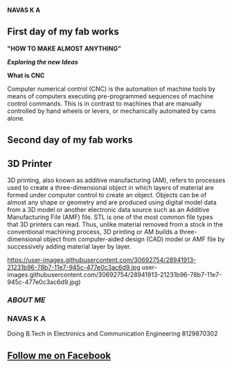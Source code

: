 
   **NAVAS K A**
   
   
## **First day of my fab works**
**"HOW TO MAKE ALMOST ANYTHING"**

**_Exploring the new Ideas_**
  

**What is CNC**

Computer numerical control (CNC) is the automation of machine tools by means of computers executing pre-programmed sequences of machine control commands. This is in contrast to machines that are manually controlled by hand wheels or levers, or mechanically automated by cams alone.


## **Second day of my fab works**

## 3D Printer

3D printing, also known as additive manufacturing (AM), refers to processes used to create a three-dimensional object in which layers of material are formed under computer control to create an object. Objects can be of almost any shape or geometry and are produced using digital model data from a 3D model or another electronic data source such as an Additive Manufacturing File (AMF) file. STL is one of the most common file types that 3D printers can read. Thus, unlike material removed from a stock in the conventional machining process, 3D printing or AM builds a three-dimensional object from computer-aided design (CAD) model or AMF file by successively adding material layer by layer.


https://user-images.githubusercontent.com/30692754/28941913-21231b96-78b7-11e7-945c-477e0c3ac6d9.jpg
user-images.githubusercontent.com/30692754/28941913-21231b96-78b7-11e7-945c-477e0c3ac6d9.jpg)



### _ABOUT ME_
### NAVAS K A
Doing B.Tech in Electronics and Communication Engineering
8129870302
## [Follow me on Facebook](https://www.facebook.com/ka.navas.5)
